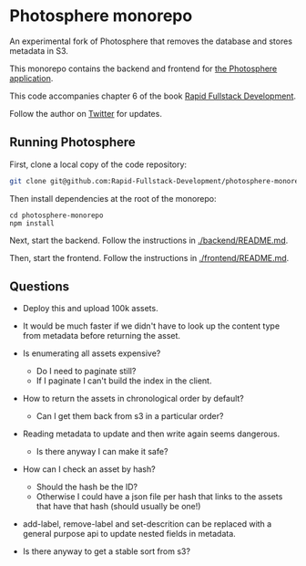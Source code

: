 # Photosphere monorepo

An experimental fork of Photosphere that removes the database and stores metadata in S3.

This monorepo contains the backend and frontend for [the Photosphere application](https://rapidfullstackdevelopment.com/example-application).

This code accompanies chapter 6 of the book [Rapid Fullstack Development](https://rapidfullstackdevelopment.com/).

Follow the author on [Twitter](https://twitter.com/codecapers) for updates.

## Running Photosphere

First, clone a local copy of the code repository:

```bash
git clone git@github.com:Rapid-Fullstack-Development/photosphere-monorepo.git
```

Then install dependencies at the root of the monorepo:

```
cd photosphere-monorepo
npm install
```

Next, start the backend. Follow the instructions in [./backend/README.md](./backend/README.md).

Then, start the frontend. Follow the instructions in [./frontend/README.md](./frontend/README.md).


## Questions

- Deploy this and upload 100k assets.

- It would be much faster if we didn't have to look up the content type from metadata before returning the asset.
- Is enumerating all assets expensive?
    - Do I need to paginate still?
    - If I paginate I can't build the index in the client.
- How to return the assets in chronological order by default?
    - Can I get them back from s3 in a particular order?
- Reading metadata to update and then write again seems dangerous.
    - Is there anyway I can make it safe?
- How can I check an asset by hash?
    - Should the hash be the ID?
    - Otherwise I could have a json file per hash that links to the assets that have that hash (should usually be one!)
- add-label, remove-label and set-descrition can be replaced with a general purpose api to update nested fields in metadata.
- Is there anyway to get a stable sort from s3?




